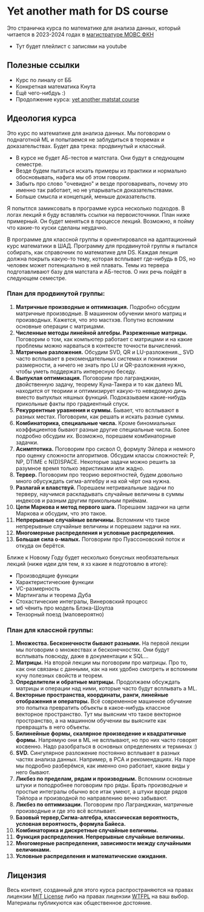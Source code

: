 # Yet another math for DS course

Это страничка курса по математике для анализа данных, который читается в 2023-2024 годах в [магистратуре МОВС ФКН](https://www.hse.ru/ma/mlds/)

- Тут будет плейлист с записями на youtube

## Полезные ссылки 

- Курс по линалу от ББ
- Конкретная математика Кнута
- Ещё чего-нибдуь :)
- Продолжение курса: [yet another matstat course](https://github.com/FUlyankin/yet_another_matstat_course)

## Идеология курса

Это курс по математике для анализа данных. Мы поговорим о поднаготной ML и попытаемся не заблудиться в теоремах и доказательствах. Будет два трека: продвинутый и классный. 

- В курсе не будет АБ-тестов и матстата. Они будут в следующем семестре. 
- Везде будем пытаться искать примеры из практики и нормально обосновывать, нафига мы об этом говорим.
- Забыть про слово "очевидно" и везде проговаривать, почему это именно так работает, но не упарываться доказательствами.
- Больше смысла и концепций, меньше доказательств.

Я попытлся замиксовать в программе курса несколько подходов. В логах лекций я буду вставлять ссылки на первоисточники. План ниже примерный. Он будет меняться в процессе лекций. Возможно, я пойму что какие-то куски сделаны неудачно. 

В программе для классной группы я ориентировался на адаптационный курс математики в ШАД. Программу для продвинутой группы я пытался собирать, как справочник по математике для DS. Каждая лекция должна покрыть какую-то тему, которая всплывает где-нибудь в DS, но человек может потенциально в ней плавать. Темы из тервера подготавливают базу для матстата и АБ-тестов. О них речь пойдёт в следующем семестре. 

### План для продвинутой группы: 

1. __Матричные производные и оптимизация.__ Подробно обсудим матричные производные. В машинном обучении много матриц и производных. Кажется, что это мастхэв. Попутно вспомним основные операции с матрицами.
2. __Численные методы линейной алгебры. Разреженные матрицы.__ Поговорим о том, как компьютер работает с матрицами и на какие проблемы можно нарваться в контексте точности вычислений.
3. __Матричные разложения.__ Обсудим SVD, QR и LU-разложения._ SVD часто всплывает в рекомендательных системах и понижении размерности, а ничего не знать про LU и QR-разложения нужно, чтобы уметь поддержать интересную беседу.
4. __Выпуклая оптимизация.__ Поговорим про лагранджиан, двойственную задачу, теорему Куна-Такера и то как далеко ML находится от теориии и оптимизирует какую-то неведомую дичь вместо выпуклых няшных функций. Подоказываем какие-нибудь прикольные факты про градиентный спуск. 
5. __Рекуррентные уравнения и суммы.__ Бывает, что всплывают в разных местах. Поговорим, как решать и искать разные суммы.
6. __Комбинаторика, специальные числа.__ Кроме биномиальных коэффициентов бывают разные другие специальные числа. Более подробно обсудим их. Возможно, порешаем комбинаторные задачки.
7. __Асимптотика.__ Поговорим про сисвол O, формулу Эйлера и немного про оценку сложности алгоритмов. Обсудим классы сложностей: P, NP, DTIME с N(D)SPACE. Некоторые задачи можно решить за разумное время только эвристиками или жадно.
8. __Тервер.__ Поговорим про теорию вероятностей, будем довольно много обусуждать сигма-алгебру и на кой чёрт она нужна.
9. __Разлагай и влавствуй.__ Порешаем нетривиальные задачи по терверу, научимся раскладывать случайные величины в суммы индексов и разным другим прикольным приёмам.
10. __Цепи Маркова и метод первого шага.__ Порешаем задачки на цепи Маркова и обсудим, что это такое.
11. __Непрерывные случайные величины.__ Вспомним что такое непрерывные случайные величины и порешаем задачи на них.
12. __Многомерные распределения и условные распределения.__ 
13. __Большая сила о-малых.__ Поговорим про Пуассоновский поток и откуда он берётся. 

Ближе к Новому Году будет несколько бонусных необязательных лекций (ниже идеи для тем, я хз какие я подготовлю в итоге): 

- Производящие функции 
- Характеристические функции
- VC-размерность
- Мартингалы и теорема Дуба
- Стохастические интегралы, Винеровский процесс
- мб чёнить про модель Блэка-Шоулза
- Тензорный поезд (маловероятно)

### План для классной группы: 

1. __Множества. Бесконечности бывают разными.__ На первой лекции мы поговорим о множествах и бесконечностях. Они будут всплывать повсюду, даже в документации к SQL...
2. __Матрицы.__  На второй лекции мы поговорим про матрицы. Про то, как они связаны с данными, как на них удобно смотреть и вспомним кучу полезных свойств и теорем.
3. __Определители и обратные матрицы.__ Продолжаем обсуждать матрицы и операции над ними, которые часто будут всплывать а ML.  
4. __Векторные пространства, координаты, ранги, линейные отображения и операторы.__ Всё современное машинное обучиние это попытка превратить объекты в какое-нибудь классное векторное пространство. Тут мы выясним что такое векторное пространство, а на машинном обучении вы выясните как превращать в него объекты.
5. __Билинейные формы, скалярное произведение и квадратичные формы.__ Напрямую они в ML не всплывают, но про них часто говорят косвенно. Надо разобраться в основных определениях и терминах :) 
6. __SVD.__ Сингулярное разложение постоянно всплывает в разных частях анализа данных. Например, в PCA и рекомендациях. На паре мы подробно разберёмся, как именно оно работает, какие виды у него бывают.
7. __Ликбез по пределам, рядам и производным.__ Вспомним основные штуки и поподробнее поговорим про ряды. Брать производные и простые интегралы обычно все итак умеют, а штуки вроде рядов Тэйлора и производной по направлению вечно забывают.
8. __Ликбез по оптимизации.__ Поговорим про Лагранджиан, матричные производные и где это всё всплывает. 
9. __Базовый тервер,Сигма-алгебра, классическая вероятность, условная вероятность, формула Байеса.__
10. __Комбинаторика и дискретные случайные величины.__
11. __Функция распределения. Непрерывные случайные величины.__
12. __Многомерные распределения, зависимости между случайными величинами.__
13. __Условные распределения и математические ожидания.__

## Лицензия

Весь контент, созданный для этого курса распространяются на правах лицензии [MIT License](https://github.com/FUlyankin/yet_another_math_for_DS/blob/main/LICENSE) либо на правах лицензии [WTFPL](http://www.wtfpl.net/) на ваш выбор. Материалы публикуются как общественное достояние.
